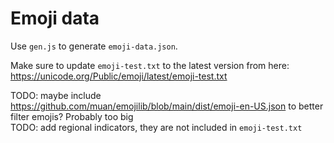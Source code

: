 # Emoji data

Use `gen.js` to generate `emoji-data.json`.

Make sure to update `emoji-test.txt` to the latest version from here: https://unicode.org/Public/emoji/latest/emoji-test.txt

TODO: maybe include https://github.com/muan/emojilib/blob/main/dist/emoji-en-US.json to better filter emojis? Probably too big  
TODO: add regional indicators, they are not included in `emoji-test.txt`